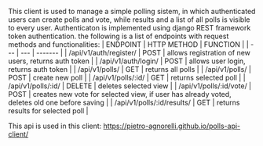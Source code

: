 This client is used to manage a simple polling sistem, in which authenticated users can create polls and vote, while results and a list of all polls is visible to every user.
Authenticaton is implemented using django REST framework token authentication.
the following is a list of endpoints with request methods and functionalities:
| ENDPOINT  | HTTP METHOD | FUNCTION |
| --- | --- | ------- |
| /api/v1/auth/register/ | POST  | allows registration of new users, returns auth token |
| /api/v1/auth/login/ | POST  | allows user login, returns auth token |
| /api/v1/polls/ | GET  | returns all polls |
| /api/v1/polls/ | POST  | create new poll |
| /api/v1/polls/:id/ | GET  | returns selected poll |
| /api/v1/polls/:id/ | DELETE  | deletes selected view |
| /api/v1/polls/:id/vote/ | POST  | creates new vote for selected view, if user has already voted, deletes old one before saving |
| /api/v1/polls/:id/results/ | GET  | returns results for selected poll |

This api is used in this client: https://pietro-agnorelli.github.io/polls-api-client/
